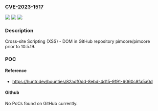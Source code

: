 ### [CVE-2023-1517](https://cve.mitre.org/cgi-bin/cvename.cgi?name=CVE-2023-1517)
![](https://img.shields.io/static/v1?label=Product&message=pimcore%2Fpimcore&color=blue)
![](https://img.shields.io/static/v1?label=Version&message=%3C%2010.5.19%20&color=brighgreen)
![](https://img.shields.io/static/v1?label=Vulnerability&message=CWE-79%20Improper%20Neutralization%20of%20Input%20During%20Web%20Page%20Generation%20('Cross-site%20Scripting')&color=brighgreen)

### Description

Cross-site Scripting (XSS) - DOM in GitHub repository pimcore/pimcore prior to 10.5.19.

### POC

#### Reference
- https://huntr.dev/bounties/82adf0dd-8ebd-4d15-9f91-6060c8fa5a0d

#### Github
No PoCs found on GitHub currently.


